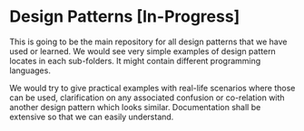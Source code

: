 # Design Patterns [In-Progress]
This is going to be the main repository for all design patterns that we have used or learned. We would see very simple examples of design pattern locates in each sub-folders. It might contain different programming languages.

We would try to give practical examples with real-life scenarios where those can be used, clarification on any associated confusion or co-relation with another design pattern which looks similar. Documentation shall be extensive so that we can easily understand.
